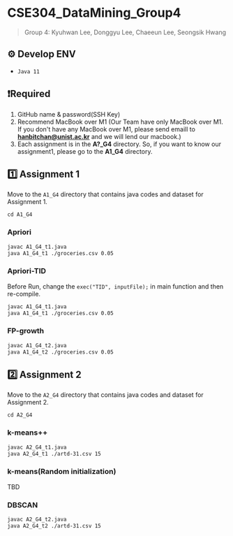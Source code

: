 # CSE304_DataMining_Group4
> Group 4: Kyuhwan Lee, Donggyu Lee, Chaeeun Lee, Seongsik Hwang

## ⚙️ Develop ENV
  - `Java 11`

## ❗️Required

1. GitHub name & password(SSH Key)
2. Recommend MacBook over M1
   (Our Team have only MacBook over M1. If you don't have any MacBook over M1, please send emaill to **hanbitchan@unist.ac.kr** and we will lend our macbook.)
3. Each assignment is in the **A?_G4** directory. So, if you want to know our assignment1, please go to the **A1_G4** directory.

## 1️⃣ Assignment 1
Move to the `A1_G4` directory that contains java codes and dataset for Assignment 1.

```
cd A1_G4
```

### Apriori
```bash
javac A1_G4_t1.java
java A1_G4_t1 ./groceries.csv 0.05
```
### Apriori-TID
Before Run, change the `exec("TID", inputFile);` in main function and then re-compile.
```bash
javac A1_G4_t1.java
java A1_G4_t1 ./groceries.csv 0.05
```

### FP-growth
```bash
javac A1_G4_t2.java
java A1_G4_t2 ./groceries.csv 0.05
```

## 2️⃣ Assignment 2
Move to the `A2_G4` directory that contains java codes and dataset for Assignment 2.

```
cd A2_G4
```

### k-means++
```bash
javac A2_G4_t1.java
java A2_G4_t1 ./artd-31.csv 15
```
### k-means(Random initialization)
TBD

### DBSCAN
```bash
javac A2_G4_t2.java
java A2_G4_t2 ./artd-31.csv 15
```
